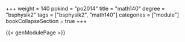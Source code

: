 +++
weight = 140
pokind = "po2014"
title = "math140"
degree = "bsphysik2"
tags = ["bsphysik2", "math140"]
categories = ["module"]
bookCollapseSection = true
+++

{{< genModulePage >}}
